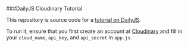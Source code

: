 ###DailyJS Cloudinary Tutorial

This repository is source code for a [tutorial on DailyJS](http://dailyjs.com/2013/02/21/cloudinary).

To run it, ensure that you first create an account at [Cloudinary](http://cloudinary.com/) and fill in your `cloud_name`, `api_key`, and `api_secret` in `app.js`.
